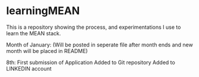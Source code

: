 # learningMEAN
This is a repository showing the process, and experimentations I use to learn the MEAN stack.

Month of January:
(Will be posted in seperate file after month ends and new month will be placed in README)

8th:
First submission of Application 
Added to Git repository
Added to LINKEDIN account

